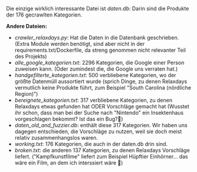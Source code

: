 Die einzige wirklich interessante Datei ist *daten.db*: Darin sind die Produkte der 176 gecrawlten Kategorien.

**Andere Dateien:**
* *crawler_relaxdays.py*: Hat die Daten in die Datenbank geschrieben. (Extra Module werden benötigt, sind aber nicht in der requirements.txt/Dockerfile, da streng genommen nicht relevanter Teil des Projekts)
* *alle_google_kategorien.txt*: 2296 Kategorien, die Google einer Person zuweisen kann. (Oder zumindest die, die Google uns verraten hat.)
* *handgefilterte_kategorien.txt*: 500 verbliebene Kategorien, wo der größte Datenmüll aussortiert wurde (sprich Dinge, zu denen Relaxdays vermutlich keine Produkte führt, zum Beispiel "South Carolina (nördliche Region)")
* *bereignete_kategorien.txt*: 317 verbliebene Kategorien, zu denen Relaxdays etwas gefunden hat ODER Vorschläge gemacht hat (Wusstet ihr schon, dass man bei der Suche nach "Nintendo" ein Insektenhaus vorgeschlagen bekommt? Ist das ein Bug?🐞)
* *daten_old_and_fuzzier.db*: enthält diese 317 Kategorien. Wir haben uns dagegen entschieden, die Vorschläge zu nutzen, weil sie doch meist relativ zusammenhangslos waren.
* *working.txt*: 176 Kategorien, die auch in der daten.db drin sind.
* *broken.txt*: die anderen 137 Kategorien, zu denen Relaxdays Vorschläge liefert. ("Kampfkunstfilme" liefert zum Beispiel Hüpftier Einhörner... das wäre ein Film, an dem ich interssiert wäre 🎥)